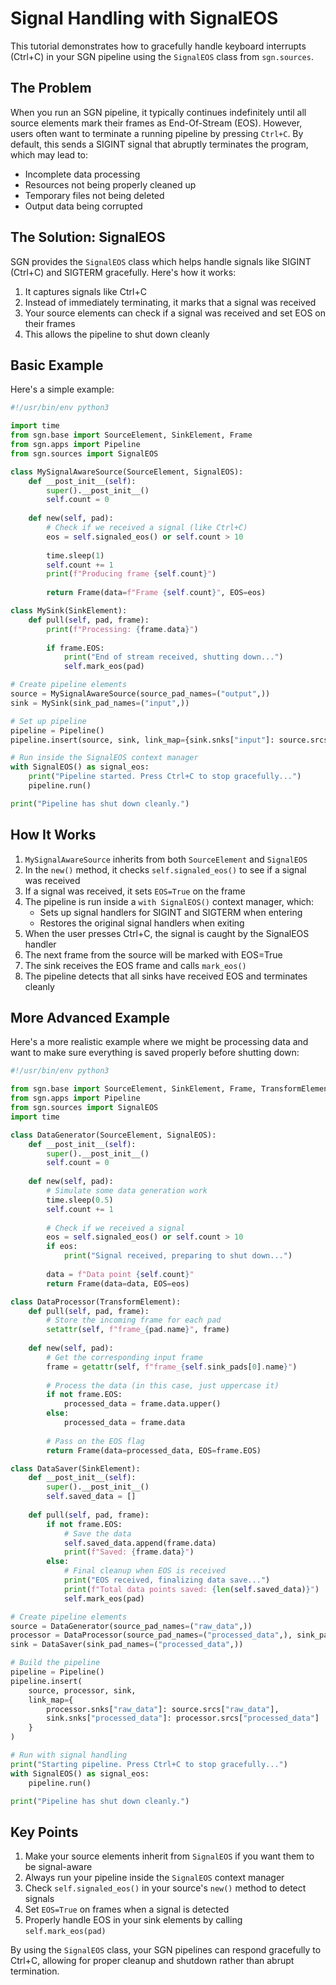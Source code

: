 # Signal Handling with SignalEOS

This tutorial demonstrates how to gracefully handle keyboard interrupts (Ctrl+C) in your SGN pipeline using the `SignalEOS` class from `sgn.sources`.

## The Problem

When you run an SGN pipeline, it typically continues indefinitely until all source elements mark their frames as End-Of-Stream (EOS). However, users often want to terminate a running pipeline by pressing `Ctrl+C`. By default, this sends a SIGINT signal that abruptly terminates the program, which may lead to:

- Incomplete data processing
- Resources not being properly cleaned up
- Temporary files not being deleted
- Output data being corrupted

## The Solution: SignalEOS

SGN provides the `SignalEOS` class which helps handle signals like SIGINT (Ctrl+C) and SIGTERM gracefully. Here's how it works:

1. It captures signals like Ctrl+C
2. Instead of immediately terminating, it marks that a signal was received
3. Your source elements can check if a signal was received and set EOS on their frames
4. This allows the pipeline to shut down cleanly

## Basic Example

Here's a simple example:

```python
#!/usr/bin/env python3

import time
from sgn.base import SourceElement, SinkElement, Frame
from sgn.apps import Pipeline
from sgn.sources import SignalEOS

class MySignalAwareSource(SourceElement, SignalEOS):
    def __post_init__(self):
        super().__post_init__()
        self.count = 0
        
    def new(self, pad):
        # Check if we received a signal (like Ctrl+C)
        eos = self.signaled_eos() or self.count > 10
        
        time.sleep(1)
        self.count += 1
        print(f"Producing frame {self.count}")
        
        return Frame(data=f"Frame {self.count}", EOS=eos)

class MySink(SinkElement):
    def pull(self, pad, frame):
        print(f"Processing: {frame.data}")
        
        if frame.EOS:
            print("End of stream received, shutting down...")
            self.mark_eos(pad)

# Create pipeline elements
source = MySignalAwareSource(source_pad_names=("output",))
sink = MySink(sink_pad_names=("input",))

# Set up pipeline
pipeline = Pipeline()
pipeline.insert(source, sink, link_map={sink.snks["input"]: source.srcs["output"]})

# Run inside the SignalEOS context manager
with SignalEOS() as signal_eos:
    print("Pipeline started. Press Ctrl+C to stop gracefully...")
    pipeline.run()

print("Pipeline has shut down cleanly.")
```

## How It Works

1. `MySignalAwareSource` inherits from both `SourceElement` and `SignalEOS`
2. In the `new()` method, it checks `self.signaled_eos()` to see if a signal was received
3. If a signal was received, it sets `EOS=True` on the frame
4. The pipeline is run inside a `with SignalEOS()` context manager, which:
   - Sets up signal handlers for SIGINT and SIGTERM when entering
   - Restores the original signal handlers when exiting
5. When the user presses Ctrl+C, the signal is caught by the SignalEOS handler
6. The next frame from the source will be marked with EOS=True
7. The sink receives the EOS frame and calls `mark_eos()`
8. The pipeline detects that all sinks have received EOS and terminates cleanly

## More Advanced Example

Here's a more realistic example where we might be processing data and want to make sure everything is saved properly before shutting down:

```python
#!/usr/bin/env python3

from sgn.base import SourceElement, SinkElement, Frame, TransformElement
from sgn.apps import Pipeline
from sgn.sources import SignalEOS
import time

class DataGenerator(SourceElement, SignalEOS):
    def __post_init__(self):
        super().__post_init__()
        self.count = 0
        
    def new(self, pad):
        # Simulate some data generation work
        time.sleep(0.5)
        self.count += 1
        
        # Check if we received a signal
        eos = self.signaled_eos() or self.count > 10 
        if eos:
            print("Signal received, preparing to shut down...")
        
        data = f"Data point {self.count}"
        return Frame(data=data, EOS=eos)

class DataProcessor(TransformElement):
    def pull(self, pad, frame):
        # Store the incoming frame for each pad
        setattr(self, f"frame_{pad.name}", frame)
    
    def new(self, pad):
        # Get the corresponding input frame
        frame = getattr(self, f"frame_{self.sink_pads[0].name}")
        
        # Process the data (in this case, just uppercase it)
        if not frame.EOS:
            processed_data = frame.data.upper()
        else:
            processed_data = frame.data
            
        # Pass on the EOS flag
        return Frame(data=processed_data, EOS=frame.EOS)

class DataSaver(SinkElement):
    def __post_init__(self):
        super().__post_init__()
        self.saved_data = []
        
    def pull(self, pad, frame):
        if not frame.EOS:
            # Save the data
            self.saved_data.append(frame.data)
            print(f"Saved: {frame.data}")
        else:
            # Final cleanup when EOS is received
            print("EOS received, finalizing data save...")
            print(f"Total data points saved: {len(self.saved_data)}")
            self.mark_eos(pad)

# Create pipeline elements
source = DataGenerator(source_pad_names=("raw_data",))
processor = DataProcessor(source_pad_names=("processed_data",), sink_pad_names=("raw_data",))
sink = DataSaver(sink_pad_names=("processed_data",))

# Build the pipeline
pipeline = Pipeline()
pipeline.insert(
    source, processor, sink,
    link_map={
        processor.snks["raw_data"]: source.srcs["raw_data"],
        sink.snks["processed_data"]: processor.srcs["processed_data"]
    }
)

# Run with signal handling
print("Starting pipeline. Press Ctrl+C to stop gracefully...")
with SignalEOS() as signal_eos:
    pipeline.run()

print("Pipeline has shut down cleanly.")
```

## Key Points

1. Make your source elements inherit from `SignalEOS` if you want them to be signal-aware
2. Always run your pipeline inside the `SignalEOS` context manager
3. Check `self.signaled_eos()` in your source's `new()` method to detect signals
4. Set `EOS=True` on frames when a signal is detected
5. Properly handle EOS in your sink elements by calling `self.mark_eos(pad)`

By using the `SignalEOS` class, your SGN pipelines can respond gracefully to Ctrl+C, allowing for proper cleanup and shutdown rather than abrupt termination.
